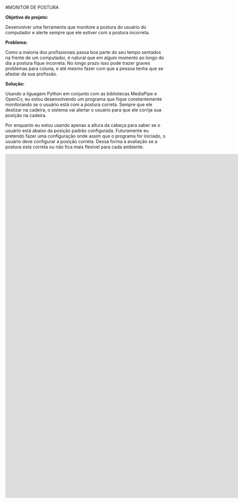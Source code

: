 #MONITOR DE POSTURA

**Objetivo do projeto:**

Desenvolver uma ferramenta que monitore a postura do usuário do computador e alerte sempre
que ele estiver com a postura incorreta.

**Problema:**

Como a maioria dos profissionais passa boa parte do seu tempo sentados na frente de um computador,
é natural que em algum momento ao longo do dia a postura fique incorreta. No longo prazo isso pode 
trazer graves problemas para coluna, e até mesmo fazer com que a pessoa tenha que se 
afastar da sua profissão.

**Solução:**
<p>Usando a liguagem Python em conjunto com as bibliotecas MediaPipe e OpenCv, eu estou desenvolvendo 
um programa que fique constantemente monitorando se o usuário está com a postura correta. Sempre
que ele deslizar na cadeira, o sistema vai alertar o usuário para que ele corrija sua posição na cadeira.</p>

<p>
Por enquanto eu estou usando apenas a altura da cabeça para saber se o usuário está abaixo da posição padrão configurada. 
Futuramente eu pretendo fazer uma configuração onde assim que o programa for iniciado, o usuário deve configurar a posição correta.
Dessa forma a avaliação se a postura está correta ou não fica mais flexível para cada ambiente. 
</p>

<iframe src="https://player.vimeo.com/video/697116903?h=3f55276c79&amp;badge=0&amp;autopause=0&amp;player_id=0&amp;app_id=58479" width="1920" height="1080" frameborder="0" allow="autoplay; fullscreen; picture-in-picture" allowfullscreen title="Demonstra&amp;ccedil;&amp;atilde;o monitor de postura _1.0"></iframe>
